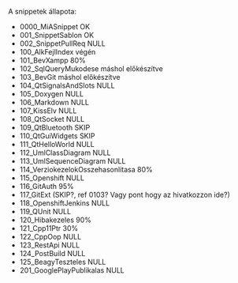 A snippetek állapota:

  * 0000_MiASnippet OK
  * 001_SnippetSablon OK
  * 002_SnippetPullReq NULL
  * 100_AlkFejlIndex végén
  * 101_BevXampp 80%
  * 102_SqlQueryMukodese máshol előkészítve
  * 103_BevGit máshol előkészítve
  * 104_QtSignalsAndSlots NULL
  * 105_Doxygen NULL
  * 106_Markdown NULL
  * 107_KissElv NULL
  * 108_QtSocket NULL
  * 109_QtBluetooth SKIP
  * 110_QtGuiWidgets SKIP
  * 111_QtHelloWorld NULL
  * 112_UmlClassDiagram NULL
  * 113_UmlSequenceDiagram NULL
  * 114_VerziokezelokOsszehasonlitasa 80%
  * 115_Openshift NULL
  * 116_GitAuth 95%
  * 117_GitExt (SKIP?, ref 0103? Vagy pont hogy az hivatkozzon ide?)
  * 118_OpenshiftJenkins NULL
  * 119_QUnit NULL
  * 120_Hibakezeles 90%
  * 121_Cpp11Ptr 30%
  * 122_CppOop NULL
  * 123_RestApi NULL
  * 124_PostBuild NULL
  * 125_BeagyTeszteles NULL
  * 201_GooglePlayPublikalas NULL
